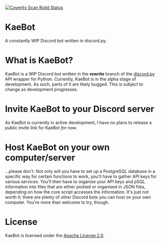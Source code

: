 [![Coverity Scan Build Status](https://scan.coverity.com/projects/17082/badge.svg)](https://scan.coverity.com/projects/teeshmn-kaebot)

# KaeBot
A constantly WIP Discord bot written in discord.py. 

# What is KaeBot?
KaeBot is a WIP Discord bot written in the __rewrite__ branch of the [discord.py](https://github.com/Rapptz/discord.py) API wrapper for Python.
Currently, KaeBot is in the alpha stage of development. As such, parts of it are likely bugged. This is subject to change as development progresses.

# Invite KaeBot to your Discord server
As KaeBot is currently in active development, I have no plans to release a public invite link for KaeBot *for now*.

# Host KaeBot on your own computer/server
...please don't. Not only will you have to set up a PostgreSQL database in a specific way for certain functions to work, you'll have to gather API keys for various services. You'll then have to organise your API keys and pSQL information into files that are either pickled or organised in JSON files, depending on how the core script accesses the information. It's just not worth it; there are plenty of other Discord bots you can host on your own computer.
You're more than welcome to try, though.

# License
KaeBot is licensed under the [Apache License 2.0](LICENSE).
